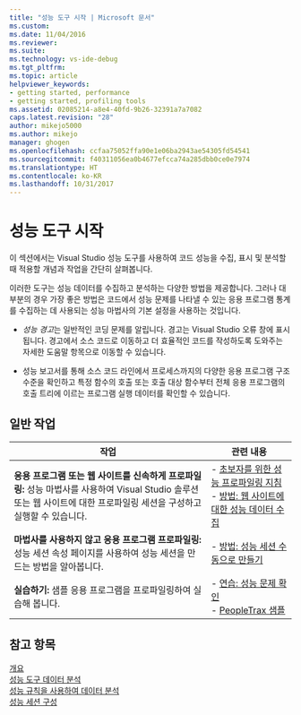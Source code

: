 ```yaml
---
title: "성능 도구 시작 | Microsoft 문서"
ms.custom: 
ms.date: 11/04/2016
ms.reviewer: 
ms.suite: 
ms.technology: vs-ide-debug
ms.tgt_pltfrm: 
ms.topic: article
helpviewer_keywords:
- getting started, performance
- getting started, profiling tools
ms.assetid: 02085214-a8e4-40fd-9b26-32391a7a7082
caps.latest.revision: "28"
author: mikejo5000
ms.author: mikejo
manager: ghogen
ms.openlocfilehash: ccfaa75052ffa90e1e06ba2943ae54305fd54541
ms.sourcegitcommit: f40311056ea0b4677efcca74a285dbb0ce0e7974
ms.translationtype: HT
ms.contentlocale: ko-KR
ms.lasthandoff: 10/31/2017
---
```

# <a name="getting-started-with-performance-tools"></a>성능 도구 시작
이 섹션에서는 Visual Studio 성능 도구를 사용하여 코드 성능을 수집, 표시 및 분석할 때 적용할 개념과 작업을 간단히 살펴봅니다.  
  
 이러한 도구는 성능 데이터를 수집하고 분석하는 다양한 방법을 제공합니다. 그러나 대부분의 경우 가장 좋은 방법은 코드에서 성능 문제를 나타낼 수 있는 응용 프로그램 통계를 수집하는 데 사용되는 성능 마법사의 기본 설정을 사용하는 것입니다.  
  
-   *성능 경고*는 일반적인 코딩 문제를 알립니다. 경고는 Visual Studio 오류 창에 표시됩니다. 경고에서 소스 코드로 이동하고 더 효율적인 코드를 작성하도록 도와주는 자세한 도움말 항목으로 이동할 수 있습니다.  
  
-   성능 보고서를 통해 소스 코드 라인에서 프로세스까지의 다양한 응용 프로그램 구조 수준을 확인하고 특정 함수의 호출 또는 호출 대상 함수부터 전체 응용 프로그램의 호출 트리에 이르는 프로그램 실행 데이터를 확인할 수 있습니다.  
  
## <a name="common-tasks"></a>일반 작업  
  
|작업|관련 내용|  
|----------|---------------------|  
|**응용 프로그램 또는 웹 사이트를 신속하게 프로파일링:** 성능 마법사를 사용하여 Visual Studio 솔루션 또는 웹 사이트에 대한 프로파일링 세션을 구성하고 실행할 수 있습니다.|-   [초보자를 위한 성능 프로파일링 지침](../profiling/beginners-guide-to-cpu-sampling.md)<br />-   [방법: 웹 사이트에 대한 성능 데이터 수집](../profiling/how-to-collect-performance-data-for-a-web-site.md)|  
|**마법사를 사용하지 않고 응용 프로그램 프로파일링:** 성능 세션 속성 페이지를 사용하여 성능 세션을 만드는 방법을 알아봅니다.|-   [방법: 성능 세션 수동으로 만들기](../profiling/how-to-manually-create-performance-sessions.md)|  
|**실습하기:** 샘플 응용 프로그램을 프로파일링하여 실습해 봅니다.|-   [연습: 성능 문제 확인](../profiling/walkthrough-identifying-performance-problems.md)<br />-   [PeopleTrax 샘플](../profiling/peopletrax-sample-profiling-tools.md)|  
  
## <a name="see-also"></a>참고 항목  
 [개요](../profiling/overviews-performance-tools.md)   
 [성능 도구 데이터 분석](../profiling/analyzing-performance-tools-data.md)   
 [성능 규칙을 사용하여 데이터 분석](../profiling/using-performance-rules-to-analyze-data.md)   
 [성능 세션 구성](../profiling/configuring-performance-sessions.md)